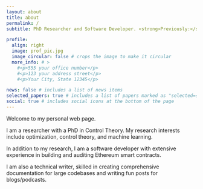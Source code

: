 ```yaml
---
layout: about
title: about
permalink: /
subtitle: PhD Researcher and Software Developer. <strong>Previously:</strong> <a href="https://www.mirmi.tum.de/en/mirmi/home/">TUM-MIRMI</a> / <a href="https://usepicnic.com/br">UsePicnic</a> / <a href="ht1tps://vtex.com/">VTEX</a>

profile:
  align: right
  image: prof_pic.jpg
  image_circular: false # crops the image to make it circular
  more_info: # >
    #<p>555 your office number</p>
    #<p>123 your address street</p>
    #<p>Your City, State 12345</p>

news: false # includes a list of news items
selected_papers: true # includes a list of papers marked as "selected={true}"
social: true # includes social icons at the bottom of the page
---
```


Welcome to my personal web page.

I am a researcher with a PhD in Control Theory. My research interests include optimization, control theory, and machine learning.

In addition to my research, I am a software developer with extensive experience in building and auditing Ethereum smart contracts.

I am also a technical writer, skilled in creating comprehensive documentation for large codebases and writing fun posts for blogs/podcasts.
